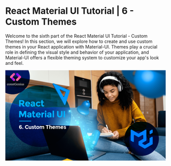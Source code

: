 # React Material UI Tutorial | 6 - Custom Themes

Welcome to the sixth part of the React Material UI Tutorial - Custom Themes! In this section, we will explore how to create and use custom themes in your React application with Material-UI. Themes play a crucial role in defining the visual style and behavior of your application, and Material-UI offers a flexible theming system to customize your app's look and feel.

![Tutorial 6](public/MaterialUI6.png)
